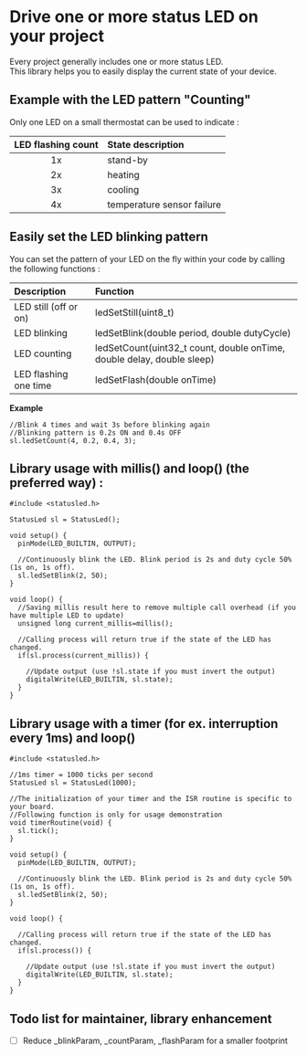 # Drive one or more status LED on your project

Every project generally includes one or more status LED.  
This library helps you to easily display the current state of your device.

## Example with the LED pattern "Counting"

Only one LED on a small thermostat can be used to indicate :

| LED flashing count | State description          |
| :----------------: | :------------------------- |
|         1x         | stand-by                   |
|         2x         | heating                    |
|         3x         | cooling                    |
|         4x         | temperature sensor failure |

## Easily set the LED blinking pattern

You can set the pattern of your LED on the fly within your code by calling the following functions :

| Description           | Function                                                               |
| :-------------------- | :--------------------------------------------------------------------- |
| LED still (off or on) | ledSetStill(uint8_t)                                                   |
| LED blinking          | ledSetBlink(double period, double dutyCycle)                           |
| LED counting          | ledSetCount(uint32_t count, double onTime, double delay, double sleep) |
| LED flashing one time | ledSetFlash(double onTime)                                             |

**Example**

```
//Blink 4 times and wait 3s before blinking again
//Blinking pattern is 0.2s ON and 0.4s OFF
sl.ledSetCount(4, 0.2, 0.4, 3);
```

## Library usage with millis() and loop() (the preferred way) :

```
#include <statusled.h>

StatusLed sl = StatusLed();

void setup() {
  pinMode(LED_BUILTIN, OUTPUT);

  //Continuously blink the LED. Blink period is 2s and duty cycle 50% (1s on, 1s off).
  sl.ledSetBlink(2, 50);
}

void loop() {
  //Saving millis result here to remove multiple call overhead (if you have multiple LED to update)
  unsigned long current_millis=millis();

  //Calling process will return true if the state of the LED has changed.
  if(sl.process(current_millis)) {

    //Update output (use !sl.state if you must invert the output)
    digitalWrite(LED_BUILTIN, sl.state);
  }
}
```

## Library usage with a timer (for ex. interruption every 1ms) and loop()

```
#include <statusled.h>

//1ms timer = 1000 ticks per second
StatusLed sl = StatusLed(1000);

//The initialization of your timer and the ISR routine is specific to your board.
//Following function is only for usage demonstration
void timerRoutine(void) {
  sl.tick();
}

void setup() {
  pinMode(LED_BUILTIN, OUTPUT);

  //Continuously blink the LED. Blink period is 2s and duty cycle 50% (1s on, 1s off).
  sl.ledSetBlink(2, 50);
}

void loop() {

  //Calling process will return true if the state of the LED has changed.
  if(sl.process()) {

    //Update output (use !sl.state if you must invert the output)
    digitalWrite(LED_BUILTIN, sl.state);
  }
}
```

## Todo list for maintainer, library enhancement

- [ ] Reduce \_blinkParam, \_countParam, \_flashParam for a smaller footprint
